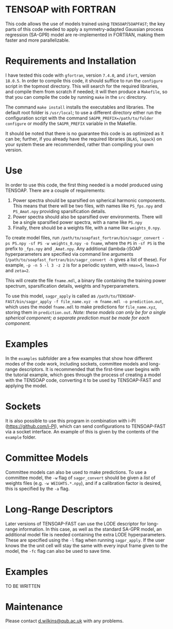 # TENSOAP with FORTRAN

This code allows the use of models trained using `TENSOAP`/`SOAPFAST`; the key parts of this code needed to apply a symmetry-adapted Gaussian process regression (SA-GPR) model are re-implemented in FORTRAN, making them faster and more parallelizable.

# Requirements and Installation

I have tested this code with `gfortran`, version `7.4.0`, and `ifort`, version `18.0.5`. In order to compile this code, it should suffice to run the `configure` script in the topmost directory. This will search for the required libraries, and compile them from scratch if needed; it will then produce a `Makefile`, so that you can compile the code by running `make` in the `src` directory.

The command `make install` installs the executables and libraries. The default root folder is `/usr/local`; to use a different directory either run the configuration script with the command `SAGPR_PREFIX=/path/to/folder configure` or modify the `SAGPR_PREFIX` variable in the Makefile.

It should be noted that there is no guarantee this code is as optimized as it can be; further, if you already have the required libraries (`BLAS`, `lapack`) on your system these are recommended, rather than compiling your own version.

# Use

In order to use this code, the first thing needed is a model produced using TENSOAP. There are a couple of requirements:

1. Power spectra should be sparsified on spherical harmonic components. This means that there will be two files, with names like `PS_fps.npy` and `PS_Amat.npy` providing sparsification details.
2. Power spectra should also be sparsified over environments. There will be a single sparsified power spectra, with a name like `PS.npy`
3. Finally, there should be a weights file, with a name like `weights_0.npy`.

To create model files, run `/path/to/soapfast_fortran/bin/sagpr_convert -ps PS.npy -sf PS -w weights_0.npy -o fname`, where the `PS` in `-sf PS` is the prefix to `_fps.npy` and `_Amat.npy`. Any additional (lambda-)SOAP hyperparameters are specified via command line arguments (`/path/to/soapfast_fortran/bin/sagpr_convert -h` gives a list of these). For example, `-p -n 5 -l 3 -z 2` is for a periodic system, with `nmax=5`, `lmax=3` and `zeta=2`.

This will create the file `fname.mdl`, a binary file containing the training power spectrum, sparsification details, weights and hyperparameters.

To use this model, `sagpr_apply` is called as `/path/to/TENSOAP-FAST/bin/sagpr_apply -f file_name.xyz -m fname.mdl -o prediction.out`, which uses the model `fname.mdl` to make predictions for `file_name.xyz`, storing them in `prediction.out`. *Note: these models can only be for a single spherical component; a separate prediction must be made for each component.*

# Examples

In the `examples` subfolder are a few examples that show how different modes of the code work, including sockets, committee models and long-range descriptors. It is recommended that the first-time user begins with the tutorial example, which goes through the process of creating a model with the TENSOAP code, converting it to be used by TENSOAP-FAST and applying the model.

# Sockets

It is also possible to use this program in combination with i-PI (https://github.com/i-PI), which can send configurations to TENSOAP-FAST via a socket interface. An example of this is given by the contents of the `example` folder.

# Committee Models

Committee models can also be used to make predictions. To use a committee model, the `-w` flag of `sagpr_convert` should be given a *list* of weights files (e.g. `-w WEIGHTS.*.npy`), and if a calibration factor is desired, this is specified by the `-a` flag.

# Long-Range Descriptors

Later versions of TENSOAP-FAST can use the LODE descriptor for long-range information. In this case, as well as the standard SA-GPR model, an additional model file is needed containing the extra LODE hyperparameters. These are specified using the `-l` flag when running `sagpr_apply`. If the user knows the the unit cell will stay the same with every input frame given to the model, the `-fc` flag can also be used to save time.

# Examples

TO BE WRITTEN

# Maintenance

Please contact d.wilkins@qub.ac.uk with any problems.
